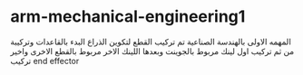 # arm-mechanical-engineering1
المهمه الاولى بالهندسة الصناعية 
تم تركيب القطع لتكوين الذراع البدء بالقاعدات وتركيبة من ثم تركيب اول لينك مربوط بالجوينت وبعدها اللينك الاخر مربوط بالقطع الاخرى 
واخير تركيب end effector 
